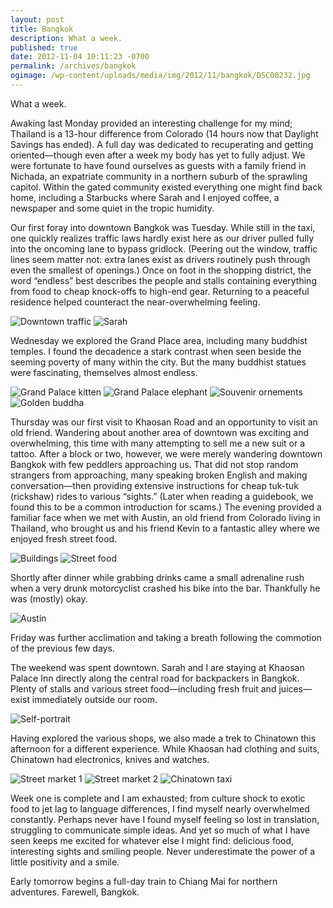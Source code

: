 ```yaml
---
layout: post
title: Bangkok
description: What a week.
published: true
date: 2012-11-04 10:11:23 -0700
permalink: /archives/bangkok
ogimage: /wp-content/uploads/media/img/2012/11/bangkok/DSC00232.jpg
---
```

What a week.

Awaking last Monday provided an interesting challenge for my mind; Thailand is a 13-hour difference from Colorado (14 hours now that Daylight Savings has ended). A full day was dedicated to recuperating and getting oriented—though even after a week my body has yet to fully adjust. We were fortunate to have found ourselves as guests with a family friend in Nichada, an expatriate community in a northern suburb of the sprawling capitol. Within the gated community existed everything one might find back home, including a Starbucks where Sarah and I enjoyed coffee, a newspaper and some quiet in the tropic humidity.

Our first foray into downtown Bangkok was Tuesday. While still in the taxi, one quickly realizes traffic laws hardly exist here as our driver pulled fully into the oncoming lane to bypass gridlock. (Peering out the window, traffic lines seem matter not: extra lanes exist as drivers routinely push through even the smallest of openings.) Once on foot in the shopping district, the word “endless” best describes the people and stalls containing everything from food to cheap knock-offs to high-end gear. Returning to a peaceful residence helped counteract the near-overwhelming feeling.

![Downtown traffic][1] 
![Sarah][2] 

Wednesday we explored the Grand Place area, including many buddhist temples. I found the decadence a stark contrast when seen beside the seeming poverty of many within the city. But the many buddhist statues were fascinating, themselves almost endless.

![Grand Palace kitten][3] 
![Grand Palace elephant][4] 
![Souvenir ornements][5] 
![Golden buddha][6] 

Thursday was our first visit to Khaosan Road and an opportunity to visit an old friend. Wandering about another area of downtown was exciting and overwhelming, this time with many attempting to sell me a new suit or a tattoo. After a block or two, however, we were merely wandering downtown Bangkok with few peddlers approaching us. That did not stop random strangers from approaching, many speaking broken English and making conversation—then providing extensive instructions for cheap tuk-tuk (rickshaw) rides to various “sights.” (Later when reading a guidebook, we found this to be a common introduction for scams.) The evening provided a familiar face when we met with Austin, an old friend from Colorado living in Thailand, who brought us and his friend Kevin to a fantastic alley where we enjoyed fresh street food.

![Buildings][7] 
![Street food][8] 

Shortly after dinner while grabbing drinks came a small adrenaline rush when a very drunk motorcyclist crashed his bike into the bar. Thankfully he was (mostly) okay.

![Austin][9] 

Friday was further acclimation and taking a breath following the commotion of the previous few days.

The weekend was spent downtown. Sarah and I are staying at Khaosan Palace Inn directly along the central road for backpackers in Bangkok. Plenty of stalls and various street food—including fresh fruit and juices—exist immediately outside our room.


![Self-portrait][10] 

Having explored the various shops, we also made a trek to Chinatown this afternoon for a different experience. While Khaosan had clothing and suits, Chinatown had electronics, knives and watches.

![Street market 1][11] 
![Street market 2][12] 
![Chinatown taxi][13] 

Week one is complete and I am exhausted; from culture shock to exotic food to jet lag to language differences, I find myself nearly overwhelmed constantly. Perhaps never have I found myself feeling so lost in translation, struggling to communicate simple ideas. And yet so much of what I have seen keeps me excited for whatever else I might find: delicious food, interesting sights and smiling people. Never underestimate the power of a little positivity and a smile.

Early tomorrow begins a full-day train to Chiang Mai for northern adventures. Farewell, Bangkok.

 [1]: /wp-content/uploads/media/img/2012/11/bangkok/DSC00105.jpg
 [2]: /wp-content/uploads/media/img/2012/11/bangkok/DSC00132.jpg
 [3]: /wp-content/uploads/media/img/2012/11/bangkok/DSC00169.jpg
 [4]: /wp-content/uploads/media/img/2012/11/bangkok/DSC00181.jpg
 [5]: /wp-content/uploads/media/img/2012/11/bangkok/DSC00189.jpg
 [6]: /wp-content/uploads/media/img/2012/11/bangkok/DSC00200.jpg
 [7]: /wp-content/uploads/media/img/2012/11/bangkok/DSC00227.jpg
 [8]: /wp-content/uploads/media/img/2012/11/bangkok/DSC00232.jpg
 [9]: /wp-content/uploads/media/img/2012/11/bangkok/DSC00236.jpg
 [10]: /wp-content/uploads/media/img/2012/11/bangkok/DSC00245.jpg
 [11]: /wp-content/uploads/media/img/2012/11/bangkok/DSC00269.jpg
 [12]: /wp-content/uploads/media/img/2012/11/bangkok/DSC00270.jpg
 [13]: /wp-content/uploads/media/img/2012/11/bangkok/DSC00281.jpg